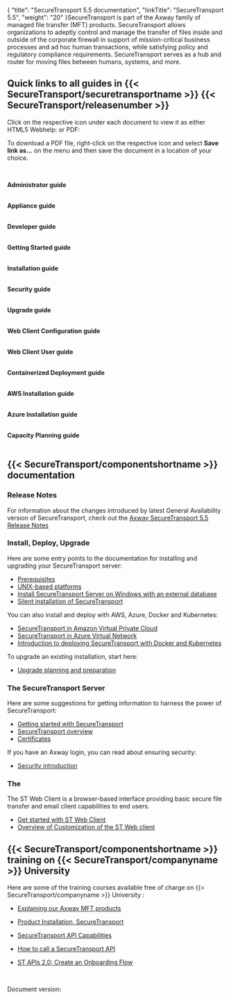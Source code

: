 {
    "title": "SecureTransport 5.5 documentation",
    "linkTitle": "SecureTransport 5.5",
    "weight": "20"
}SecureTransport is part of the Axway family of managed file transfer (MFT) products. SecureTransport allows organizations to adeptly control and manage the transfer of files inside and outside of the corporate firewall in support of mission-critical business processes and ad hoc human transactions, while satisfying policy and regulatory compliance requirements. SecureTransport serves as a hub and router for moving files between humans, systems, and more.

## Quick links to all guides in {{< SecureTransport/securetransportname  >}} {{< SecureTransport/releasenumber  >}}

Click on the respective icon under each document to view it as either HTML5 Webhelp: or PDF:

To download a PDF file, right-click on the respective icon and select **Save link as...** on the menu and then save the document in a location of your choice.

 

**Administrator guide**  
    [](/bundle/SecureTransport_55_AdministratorGuide_allOS_en_HTML5 "SecureTransport 5.5 Admin guide webhelp")            [](/bundle/SecureTransport_55_AdministratorGuide_allOS_en_PDF/raw/resource/enus/SecureTransport_AdministratorGuide_allOS_en.pdf "SecureTransport 5.5 Admin guide PDF")

**Appliance guide**  
    [](/bundle/SecureTransport_55_ApplianceGuide_allOS_en_HTML5 "SecureTransport 5.5 Appliance guide webhelp")            [](/bundle/SecureTransport_55_ApplianceGuide_allOS_en_PDF/raw/resource/enus/SecureTransport_ApplianceGuide_allOS_en.pdf "SecureTransport 5.5 Appliance guide PDF")

**Developer guide**  
    [](/bundle/SecureTransport_55_DeveloperGuide_allOS_en_HTML5 "SecureTransport 5.5 Developer guide webhelp")            [](/bundle/SecureTransport_55_DeveloperGuide_allOS_en_PDF/raw/resource/enus/SecureTransport_DeveloperGuide_allOS_en.pdf "SecureTransport 5.5 Developer guide PDF")

**Getting Started guide**  
    [](/bundle/SecureTransport_55_GettingStartedGuide_allOS_en_HTML5 "SecureTransport 5.5 Getting started guide webhelp")            [](/bundle/SecureTransport_55_GettingStartedGuide_allOS_en_PDF/raw/resource/enus/SecureTransport_GettingStartedGuide_allOS_en.pdf "SecureTransport 5.5 Getting started guide PDF")

**Installation guide**  
    [](/bundle/SecureTransport_55_InstallationGuide_allOS_en_HTML5 "SecureTransport 5.5 Installation guide webhelp")            [](/bundle/SecureTransport_55_InstallationGuide_allOS_en_PDF/raw/resource/enus/SecureTransport_InstallationGuide_allOS_en.pdf "SecureTransport 5.5 Installation guide PDF")

**Security guide**  
    [](/bundle/SecureTransport_55_SecurityGuide_allOS_en_HTML5 "SecureTransport 5.5 Security guide webhelp")            [](/bundle/SecureTransport_55_SecurityGuide_allOS_en_PDF/raw/resource/enus/SecureTransport_SecurityGuide_allOS_en.pdf "SecureTransport 5.5 Security guide PDF")

**Upgrade guide**  
    [](/bundle/SecureTransport_55_UpgradeGuide_allOS_en_HTML5 "SecureTransport 5.5 Upgrade guide webhelp")            [](/bundle/SecureTransport_55_UpgradeGuide_allOS_en_PDF/raw/resource/enus/SecureTransport_UpgradeGuide_allOS_en.pdf "SecureTransport 5.5 Upgrade guide PDF")

**Web Client Configuration guide**  
    [](/bundle/SecureTransport_55_WebClientConfigurationGuide_allOS_en_HTML5 "SecureTransport 5.5 Web Client Configuration guide webhelp")            [](/bundle/SecureTransport_55_WebClientConfigurationGuide_allOS_en_PDF/raw/resource/enus/ST_WebClientConfigurationGuide_allOS_en_PDF.pdf "SecureTransport 5.5 Web Client Configuration guide PDF")

**Web Client User guide**  
    [](/bundle/SecureTransport_55_WebClientUserGuide_allOS_en_HTML5 "SecureTransport 5.5 Web Client User guide webhelp")            [](/bundle/SecureTransport_55_WebClientUserGuide_allOS_en_PDF/raw/resource/enus/SecureTransport_WebClientUserGuide_allOS_en.pdf "SecureTransport 5.5 Web Client User guide PDF")

**Containerized Deployment guide**  
    [](/bundle/SecureTransport_55_Containerized_DeploymentGuide_allOS_en_HTML "SecureTransport 5.5 Containerized Deployment Guide webhelp")            [](/bundle/SecureTransport_55_Containerized_DeploymentGuide_allOS_en_PDF/raw/resource/enus/SecureTransport_Containerized_DeploymentGuide_allOS_en.pdf "SecureTransport 5.5 Containerized Deployment Guide PDF")

**AWS Installation guide**  
    [](/bundle/SecureTransport_55_on_AWS_InstallationGuide_allOS_en_HTML5 "SecureTransport 5.5 AWS Installation guide webhelp")            [](/bundle/SecureTransport_55_on_AWS_InstallationGuide_allOS_en_PDF/raw/resource/enus/SecureTransport_on_AWS_InstallationGuide_allOS_en.pdf "SecureTransport 5.5 AWS Installation guide PDF")

**Azure Installation guide**  
    [](/bundle/SecureTransport_55_on_Azure_InstallationGuide_allOS_en_HTML5 "SecureTransport 5.5 Azure Installation guide webhelp")            [](/bundle/SecureTransport_55_on_Azure_InstallationGuide_allOS_en_PDF/raw/resource/enus/SecureTransport_on_Azure_InstallationGuide_allOS_en.pdf "SecureTransport 5.5 Azure Installation guide PDF")

**Capacity Planning guide**  
    [](/bundle/SecureTransport_55_CPG_allOS_en_PDF/raw/resource/enus/SecureTransport_55_CPG_allOS_en_PDF.pdf "SecureTransport 5.5 Capacity Planning guide PDF")

## {{< SecureTransport/componentshortname  >}} documentation

### Release Notes

For information about the changes introduced by latest General Availability version of SecureTransport, check out the [Axway SecureTransport 5.5 Release Notes](securetransport_releasenotes_allos_en)

### Install, Deploy, Upgrade

Here are some entry points to the documentation for installing and upgrading your SecureTransport server:

-   [Prerequisites](installation_guide/prereqs_overview)
-   [UNIX-based platforms](installation_guide/install_overview/installing_on_unix_based_platforms)
-   [Install SecureTransport Server on Windows with an external database](installation_guide/install_overview/installing_on_windows/install_on_windows_with_external_database)
-   [Silent installation of SecureTransport]()

You can also install and deploy with AWS, Azure, Docker and Kubernetes:

-   [SecureTransport in Amazon Virtual Private Cloud](aws_installation_guide/st_in_vpc)
-   [SecureTransport in Azure Virtual Network](azure_installation_guide/st-in-azure)
-   [Introduction to deploying SecureTransport with Docker and Kubernetes]()

To upgrade an existing installation, start here:

-   [Upgrade planning and preparation](upgrade_guide/upgrade_plan)

### The SecureTransport Server

Here are some suggestions for getting information to harness the power of SecureTransport:

-   [Getting started with SecureTransport]()
-   [SecureTransport overview]()
-   [Certificates](administrator_guide/c_st_setup/c_st_certificates)

If you have an Axway login, you can read about ensuring security:

-   [Security introduction](security_guide/c_secgd_intro)

### The

The ST Web Client is a browser-based interface providing basic secure file transfer and email client capabilities to end users.

-   [Get started with ST Web Client](web_client_user_guide/01-get-started-stwc)
-   [Overview of Customization of the ST Web client]()

## {{< SecureTransport/componentshortname  >}} training on {{< SecureTransport/companyname  >}} University

Here are some of the training courses available free of charge on {{< SecureTransport/companyname  >}} University :

-   [Explaining our Axway MFT products](https://university.axway.com/learn/course/external/view/elearning/10057/explaining-our-axway-mft-products)

-   [Product Installation, SecureTransport](https://university.axway.com/learn/course/external/view/elearning/1350/product-installation-securetransport)

-   [SecureTransport API Capabilities](https://university.axway.com/learn/course/external/view/elearning/10039/securetransport-api-capabilities)

-   [How to call a SecureTransport API](https://university.axway.com/learn/course/external/view/elearning/10047/how-to-call-a-securetransport-api)

-   [ST APIs 2.0: Create an Onboarding Flow](https://university.axway.com/learn/course/external/view/elearning/1398/st-apis-20-create-an-onboarding-flow)

 

Document version:

